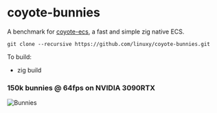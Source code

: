 # coyote-bunnies
A benchmark for [coyote-ecs](https://github.com/linuxy/coyote-ecs), a fast and simple zig native ECS.

```git clone --recursive https://github.com/linuxy/coyote-bunnies.git```

To build:
* zig build

### 150k bunnies @ 64fps on NVIDIA 3090RTX
![Bunnies](<https://github.com/linuxy/coyote-bunnies/blob/main/assets/bunnies.gif> "bunnies!")
